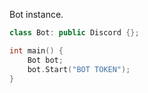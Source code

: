 Bot instance.
```c++
class Bot: public Discord {};

int main() {
	Bot bot;
	bot.Start("BOT TOKEN");
}
```
